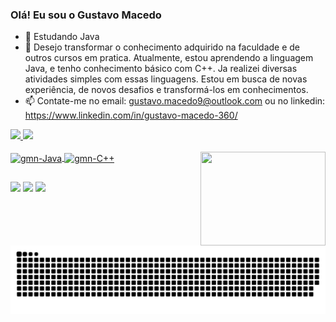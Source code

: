 ### Olá! Eu sou o Gustavo Macedo

- 🌱 Estudando Java
- 💬 Desejo transformar o conhecimento adquirido na faculdade e de outros cursos em pratica. Atualmente, estou aprendendo a linguagem Java, e tenho conhecimento básico com C++. Ja realizei diversas atividades simples com essas linguagens. Estou em busca de novas experiência, de novos desafios e transformá-los em conhecimentos.
- 📫 Contate-me no email: gustavo.macedo9@outlook.com ou no linkedin: https://www.linkedin.com/in/gustavo-macedo-360/

 <div>
  <a href="https://github.com/gmn-95">
  <img height="180em" src="https://github-readme-stats.vercel.app/api?username=gmn-95&show_icons=true&theme=blue-green&include_all_commits=true&count_private=true"/>
  <img height="179em" src="https://github-readme-stats.vercel.app/api/top-langs/?username=gmn-95&layout=compact&langs_count=7&theme=blue-green"/>
</div>
  <div style="display: inline_block"><br>
  <img align="center" alt="gmn-Java" height="50" width="50" src="https://cdn.jsdelivr.net/gh/devicons/devicon/icons/java/java-original-wordmark.svg">
  <img align="center" alt="gmn-C++" height="50" width="50" src="https://cdn.jsdelivr.net/gh/devicons/devicon/icons/cplusplus/cplusplus-original.svg">

  <img align="right" alt="" height="150" width="200" src="https://camo.githubusercontent.com/4c8d92806e3c2322a2c390ffa0019c1d6f78a4d82108aa6946863ae362a763c8/68747470733a2f2f69322e77702e636f6d2f616c6c68746163636573732e696e666f2f77702d636f6e74656e742f75706c6f6164732f323031382f30332f70726f6772616d6d696e672e6769663f6669743d313238312532433731362673736c3d31">
  
</div>
  
  ##
  
  <div> 
  <a href="https://www.instagram.com/gmn_95/" target="_blank"><img src="https://img.shields.io/badge/-Instagram-%23E4405F?style=for-the-badge&logo=instagram&logoColor=white" target="_blank"></a>
 <a href="https://discord.com/channels/Gustavo.Macedo#4172" target="_blank"><img src="https://img.shields.io/badge/Discord-7289DA?style=for-the-badge&logo=discord&logoColor=white" target="_blank"></a> 
  <a href="https://www.linkedin.com/in/gustavo-macedo-do-nascimento-86a6341aa/" target="_blank"><img src="https://img.shields.io/badge/-LinkedIn-%230077B5?style=for-the-badge&logo=linkedin&logoColor=white" target="_blank"></a> 
 
  ![Snake animation](https://github.com/gmn-95/gmn-95/blob/output/github-contribution-grid-snake.svg)
 
</div>
